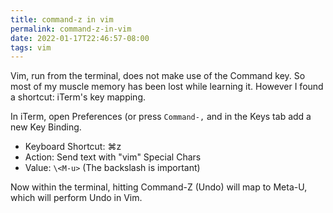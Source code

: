 ```yaml
---
title: command-z in vim
permalink: command-z-in-vim
date: 2022-01-17T22:46:57-08:00
tags: vim
---
```


Vim, run from the terminal, does not make use of the Command key. So most of my
muscle memory has been lost while learning it. However I found a shortcut:
iTerm's key mapping.

In iTerm, open Preferences (or press `Command-,` and in the Keys tab add a new
Key Binding.

- Keyboard Shortcut: ⌘z
- Action: Send text with "vim" Special Chars
- Value: `\<M-u>` (The backslash is important)

Now within the terminal, hitting Command-Z (Undo) will map to Meta-U, which will
perform Undo in Vim.
